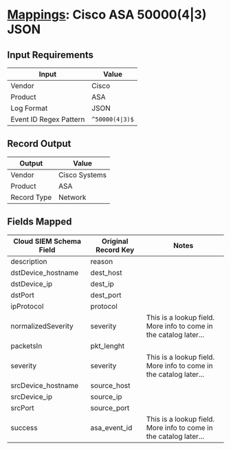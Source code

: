 # [Mappings](README.md): Cisco ASA 50000(4|3) JSON

## Input Requirements

|Input|Value|
|-----|-----|
|Vendor|Cisco|
|Product|ASA|
|Log Format|JSON|
|Event ID Regex Pattern|`^50000(4\|3)$`|

## Record Output

|Output|Value|
|------|-----|
|Vendor|Cisco Systems|
|Product|ASA|
|Record Type|Network|

## Fields Mapped

|Cloud SIEM Schema Field|Original Record Key|Notes|
|-----------------------|-------------------|-----|
|description|reason||
|dstDevice_hostname|dest_host||
|dstDevice_ip|dest_ip||
|dstPort|dest_port||
|ipProtocol|protocol||
|normalizedSeverity|severity|This is a lookup field. More info to come in the catalog later...|
|packetsIn|pkt_lenght||
|severity|severity|This is a lookup field. More info to come in the catalog later...|
|srcDevice_hostname|source_host||
|srcDevice_ip|source_ip||
|srcPort|source_port||
|success|asa_event_id|This is a lookup field. More info to come in the catalog later...|

